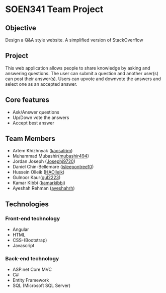 # SOEN341 Team Project
## Objective

Design a Q&A style website. A simplified version of StackOverflow 

## Project

This web application allows people to share knowledge by asking and answering questions. The user can submit a question and another user(s) can post their answer(s).
Users can upvote and downvote the answers and select one as an accepted answer.

## Core features

* Ask/Answer questions
* Up/Down vote the answers
* Accept best answer

## Team Members 

* Artem Khizhnyak ([kaosalrim](https://github.com/kaosalrim "Github user's profile"))
* Muhammad Mubashir([mubashir494](https://github.com/mubashir494 "Github user's profile"))
* Jordan Joseph ([Josephj9720](https://github.com/Josephj9720 "Github user's profile"))
* Daniel Chin-Bellemare ([isleepontree10](https://github.com/isleepontree10 "Github user's profile"))
* Hussein Olleik ([HAOlleik](https://github.com/HAOlleik "Github user's profile"))
* Gulnoor Kaur([gul2223](https://github.com/gul2223 "Github user's profile"))
* Kamar Kibbi ([kamarkibbi](https://github.com/kamarkibbi "Github user's profile"))
* Ayeshah Rehman ([ayeshahrh](https://github.com/ayeshahrh "Github user's profile"))

## Technologies

### Front-end technology
* Angular
* HTML
* CSS-(Bootstrap)
* Javascript

### Back-end technology
* ASP.net Core MVC
* C#
* Entity Framework
* SQL (Microsoft SQL Server)
